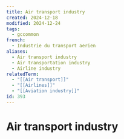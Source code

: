 ```yaml
---
title: Air transport industry
created: 2024-12-18
modified: 2024-12-24
tags:
  - gccommon
french:
  - Industrie du transport aerien
aliases:
  - Air transport industry
  - Air transportation industry
  - Airline industry
relatedTerm:
  - "[[Air transport]]"
  - "[[Airlines]]"
  - "[[Aviation industry]]"
id: 393
---
```

# Air transport industry
